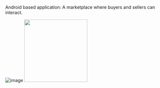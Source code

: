 Android based application:
A marketplace where buyers and sellers can interact.

![image](https://user-images.githubusercontent.com/25851171/66275461-a75c3d80-e83d-11e9-8229-b4a612159d40.png=24x48)
<img src="https://user-images.githubusercontent.com/25851171/66275461-a75c3d80-e83d-11e9-8229-b4a612159d40.png" width="200">

